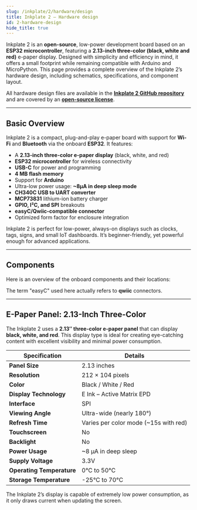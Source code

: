 ```yaml
---
slug: /inkplate/2/hardware/design
title: Inkplate 2 – Hardware design
id: 2-hardware-design
hide_title: true
---
```


<SectionTitle title="Hardware Design" backgroundImage="/img/inkplate_2/hardware.png" />

Inkplate 2 is an **open-source**, low-power development board based on an **ESP32 microcontroller**, featuring a **2.13-inch three-color (black, white and red)** e-paper display. Designed with simplicity and efficiency in mind, it offers a small footprint while remaining compatible with Arduino and MicroPython. This page provides a complete overview of the Inkplate 2’s hardware design, including schematics, specifications, and component layout.

<InfoBox>All hardware design files are available in the [**Inkplate 2 GitHub repository**](https://github.com/SolderedElectronics/Soldered-Inkplate-2-hardware-design) and are covered by an [**open-source license**](https://github.com/SolderedElectronics/Soldered-Inkplate-2-hardware-design/blob/main/LICENSE.md).</InfoBox>

---

## Basic Overview

Inkplate 2 is a compact, plug-and-play e-paper board with support for **Wi-Fi** and **Bluetooth** via the onboard **ESP32**. It features:

- A **2.13-inch three-color e-paper display** (black, white, and red)
- **ESP32 microcontroller** for wireless connectivity
- **USB-C** for power and programming
- **4 MB flash memory**
- Support for **Arduino**
- Ultra-low power usage: **~8µA in deep sleep mode**
- **CH340C USB to UART converter**
- **MCP73831** lithium-ion battery charger
- **GPIO, I²C, and SPI** breakouts
- **easyC/Qwiic-compatible connector**
- Optimized form factor for enclosure integration

<InfoBox>Inkplate 2 is perfect for low-power, always-on displays such as clocks, tags, signs, and small IoT dashboards. It’s beginner-friendly, yet powerful enough for advanced applications.</InfoBox>

---

## Components

Here is an overview of the onboard components and their locations:
<CenteredImage src="/img/inkplate_2/front.png" alt="Inkplate 2 front" caption="Inkplate 2 front"  />
<CenteredImage src="/img/inkplate_2/back.png" alt="Inkplate 2 back" caption="Inkplate 2 back" />

<InfoBox>The term "easyC" used here actually refers to **qwiic** connectors.</InfoBox>

---

## E-Paper Panel: 2.13-Inch Three-Color

The Inkplate 2 uses a **2.13″ three-color e-paper panel** that can display **black, white, and red**. This display type is ideal for creating eye-catching content with excellent visibility and minimal power consumption.

| **Specification**           | **Details**                             |
|-----------------------------|-----------------------------------------|
| **Panel Size**              | 2.13 inches                             |
| **Resolution**              | 212 × 104 pixels                        |
| **Color**                   | Black / White / Red                     |
| **Display Technology**      | E Ink – Active Matrix EPD               |
| **Interface**               | SPI                                     |
| **Viewing Angle**           | Ultra-wide (nearly 180°)                |
| **Refresh Time**            | Varies per color mode (~15s with red)   |
| **Touchscreen**             | No                                      |
| **Backlight**               | No                                      |
| **Power Usage**             | ~8 µA in deep sleep                     |
| **Supply Voltage**          | 3.3V                                    |
| **Operating Temperature**   | 0°C to 50°C                             |
| **Storage Temperature**     | -25°C to 70°C                           |

<InfoBox>The Inkplate 2’s display is capable of extremely low power consumption, as it only draws current when updating the screen.</InfoBox>
